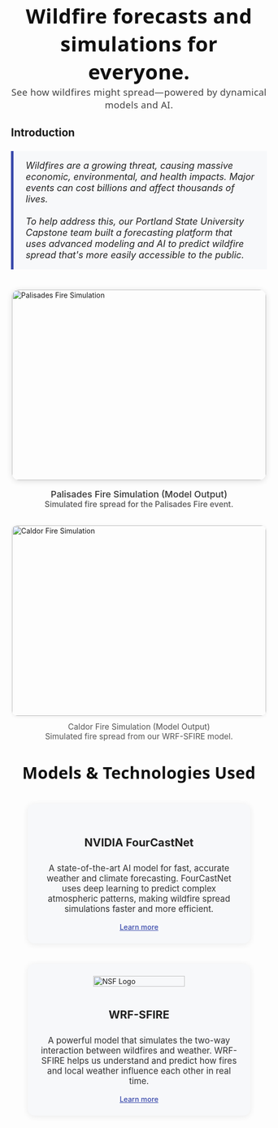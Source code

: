 
<h1 style="text-align:center; font-size:2.5rem; color:#111; margin-bottom:1.1rem; margin-top:2.2rem; font-weight:800; letter-spacing:0.01em; font-family: 'Segoe UI', 'Arial', sans-serif;">
Wildfire forecasts and simulations for everyone.<br>
<span style="font-size:1.15rem; font-weight:400; color:#444;">See how wildfires might spread—powered by dynamical models and AI.</span>
</h1>

## Introduction

<blockquote style="border-left: 5px solid #3949ab; background: #f7f8fa; padding: 1.1rem 1.5rem; margin: 1.5rem 0; font-size: 1.13rem; color: #222; font-style: italic;">
Wildfires are a growing threat, causing massive economic, environmental, and health impacts. Major events can cost billions and affect thousands of lives.<br><br>
To help address this, our Portland State University Capstone team built a forecasting platform that uses advanced modeling and AI to predict wildfire spread that's more easily accessible to the public.
</blockquote>

<div style="display: flex; flex-wrap: wrap; justify-content: center; gap: 2rem; margin: 2.5rem 0 2rem 0;">
    <div style="flex: 1 1 400px; max-width: 500px; min-width: 250px; display: flex; flex-direction: column; align-items: center;">
        <img src="/PalisadesSimulation.gif" alt="Palisades Fire Simulation" style="width: 100%; max-width: 500px; height: auto; border-radius: 14px; box-shadow: 0 2px 12px rgba(0,0,0,0.13); aspect-ratio: 4/3; object-fit: cover;">
        <div style="text-align:center; color:#333; margin-top:1.1rem; font-size:1.12rem; font-weight: 500;">
            Palisades Fire Simulation (Model Output)<br>
            <span style="font-size:0.98rem; color:#555;">Simulated fire spread for the Palisades Fire event.</span>
        </div>
    </div>
    <div style="flex: 1 1 400px; max-width: 500px; min-width: 250px; display: flex; flex-direction: column; align-items: center;">
        <img src="/CaldorSimulation.gif" alt="Caldor Fire Simulation" style="width: 100%; max-width: 500px; height: auto; border-radius: 10px; box-shadow: 0 1px 6px rgba(0,0,0,0.08); aspect-ratio: 4/3; object-fit: cover;">
        <div style="text-align:center; color:#555; margin-top:0.75rem; font-size:0.98rem;">
            Caldor Fire Simulation (Model Output)<br>
            Simulated fire spread from our WRF-SFIRE model.
        </div>
    </div>
</div>

<h2 style="text-align:center; font-size:2rem; color:#111; margin: 2.5rem 0 1.2rem 0; font-weight:800; letter-spacing:0.01em; font-family: 'Segoe UI', 'Arial', sans-serif;">
Models & Technologies Used
</h2>

<div style="display: flex; flex-wrap: wrap; justify-content: center; gap: 2.5rem; margin: 2.5rem 0 2rem 0;">
    <div style="flex: 1 1 340px; max-width: 400px; min-width: 240px; background: #f7f8fa; border-radius: 14px; box-shadow: 0 2px 12px rgba(60,60,60,0.09); padding: 2rem 1.2rem 1.5rem 1.2rem; display: flex; flex-direction: column; align-items: center;">
        <h3 style="color:#222; font-size:1.35rem; margin-bottom:0.7rem; text-align:center;">NVIDIA FourCastNet</h3>
        <p style="color:#333; font-size:1.05rem; text-align:center; margin-bottom:1.1rem;">A state-of-the-art AI model for fast, accurate weather and climate forecasting. FourCastNet uses deep learning to predict complex atmospheric patterns, making wildfire spread simulations faster and more efficient.</p>
        <a href="https://docs.nvidia.com/deeplearning/physicsnemo/physicsnemo-sym/user_guide/neural_operators/fourcastnet.html" target="_blank" style="color:#3949ab; text-decoration:underline; font-weight:500;">Learn more</a>
    </div>
        <div style="flex: 1 1 340px; max-width: 400px; min-width: 240px; background: #f7f8fa; border-radius: 14px; box-shadow: 0 2px 12px rgba(60,60,60,0.09); padding: 2rem 1.2rem 1.5rem 1.2rem; display: flex; flex-direction: column; align-items: center;">
            <img src="/NSF_Logo.png" alt="NSF Logo" style="width: 100%; max-width: 180px; height: auto; margin-bottom: 0.7rem; margin-top: -0.5rem; display: block; object-fit: contain;">
            <h3 style="color:#222; font-size:1.35rem; margin-bottom:0.7rem; text-align:center;">WRF-SFIRE</h3>
            <p style="color:#333; font-size:1.05rem; text-align:center; margin-bottom:1.1rem;">A powerful model that simulates the two-way interaction between wildfires and weather. WRF-SFIRE helps us understand and predict how fires and local weather influence each other in real time.</p>
            <a href="https://www.mmm.ucar.edu/models/wrf" target="_blank" style="color:#3949ab; text-decoration:underline; font-weight:500;">Learn more</a>
        </div>
</div>
